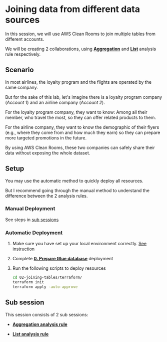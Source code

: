 # Joining data from different data sources

In this session, we will use AWS Clean Rooms to join multiple tables from different accounts.

We will be creating 2 collaborations, using [**Aggregation**](https://docs.aws.amazon.com/clean-rooms/latest/userguide/analysis-rules-aggregation.html) and [**List**](https://docs.aws.amazon.com/clean-rooms/latest/userguide/analysis-rules-list.html) analysis rule respectively.

## Scenario

In most airlines, the loyalty program and the flights are operated by the same company.

But for the sake of this lab, let's imagine there is a loyalty program company (_Account 1_) and an airline company (_Account 2_).

For the loyalty program company, they want to know: Among all their member, who travel the most, so they can offer related products to them.

For the airline company, they want to know the demographic of their flyers (e.g., where they come from and how much they earn) so they can prepare more targeted promotions in the future.

By using AWS Clean Rooms, these two companies can safely share their data without exposing the whole dataset.

## Setup

You may use the automatic method to quickly deploy all resources.

But I recommend going through the manual method to understand the difference between the 2 analysis rules.

### Manual Deployment

See steps in [sub sessions](#sub-session)

### Automatic Deployment

1. Make sure you have set up your local environment correctly. [See instruction](/README.md#setup-your-environment)

1. Complete [**0. Prepare Glue database**](/00-prepare-glue-database) deployment

1. Run the following scripts to deploy resources

   ```bash
   cd 02-joining-tables/terraform/
   terraform init
   terraform apply -auto-approve
   ```

## Sub session

This session consists of 2 sub sessions:

* [**Aggregation analysis rule**](docs/aggregate.md)

* [**List analysis rule**](docs/list.md)
